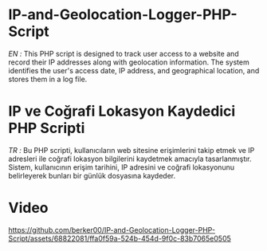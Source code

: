 # IP-and-Geolocation-Logger-PHP-Script
*EN :* This PHP script is designed to track user access to a website and record their IP addresses along with geolocation information. The system identifies the user's access date, IP address, and geographical location, and stores them in a log file. 
# IP ve Coğrafi Lokasyon Kaydedici PHP Scripti
*TR :* Bu PHP scripti, kullanıcıların web sitesine erişimlerini takip etmek ve IP adresleri ile coğrafi lokasyon bilgilerini kaydetmek amacıyla tasarlanmıştır. Sistem, kullanıcının erişim tarihini, IP adresini ve coğrafi lokasyonunu belirleyerek bunları bir günlük dosyasına kaydeder.

# Video 
https://github.com/berker00/IP-and-Geolocation-Logger-PHP-Script/assets/68822081/ffa0f59a-524b-454d-9f0c-83b7065e0505
